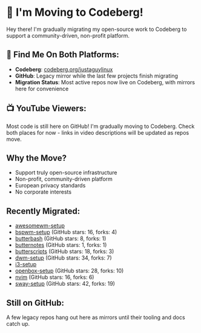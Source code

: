 # 🚀 I'm Moving to Codeberg!

Hey there! I'm gradually migrating my open-source work to Codeberg to support a community-driven, non-profit platform.

## 🔗 Find Me On Both Platforms:
- **Codeberg**: [codeberg.org/justaguylinux](https://codeberg.org/justaguylinux)
- **GitHub**: Legacy mirror while the last few projects finish migrating
- **Migration Status**: Most active repos now live on Codeberg, with mirrors here for convenience

## 📺 YouTube Viewers:
Most code is still here on GitHub! I'm gradually moving to Codeberg.
Check both places for now - links in video descriptions will be updated as repos move.

## Why the Move?
- Support truly open-source infrastructure
- Non-profit, community-driven platform
- European privacy standards
- No corporate interests

## Recently Migrated:
- [awesomewm-setup](https://codeberg.org/justaguylinux/awesomewm-setup)
- [bspwm-setup](https://codeberg.org/justaguylinux/bspwm-setup) (GitHub stars: 16, forks: 4)
- [butterbash](https://codeberg.org/justaguylinux/butterbash) (GitHub stars: 8, forks: 1)
- [butternotes](https://codeberg.org/justaguylinux/butternotes) (GitHub stars: 1, forks: 1)
- [butterscripts](https://codeberg.org/justaguylinux/butterscripts) (GitHub stars: 18, forks: 3)
- [dwm-setup](https://codeberg.org/justaguylinux/dwm-setup) (GitHub stars: 34, forks: 7)
- [i3-setup](https://codeberg.org/justaguylinux/i3-setup)
- [openbox-setup](https://codeberg.org/justaguylinux/openbox-setup) (GitHub stars: 28, forks: 10)
- [nvim](https://codeberg.org/justaguylinux/nvim) (GitHub stars: 16, forks: 6)
- [sway-setup](https://codeberg.org/justaguylinux/sway-setup) (GitHub stars: 42, forks: 19)

## Still on GitHub:
A few legacy repos hang out here as mirrors until their tooling and docs catch up.
